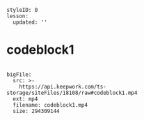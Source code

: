 ```@Lesson
styleID: 0
lesson:
  updated: ''

```
# codeblock1
```@BigFile

bigFile:
  src: >-
    https://api.keepwork.com/ts-storage/siteFiles/18108/raw#codeblock1.mp4
  ext: mp4
  filename: codeblock1.mp4
  size: 294309144
          
```